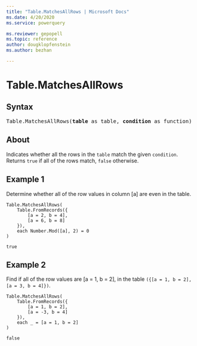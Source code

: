 ```yaml
---
title: "Table.MatchesAllRows | Microsoft Docs"
ms.date: 4/20/2020
ms.service: powerquery

ms.reviewer: gepopell
ms.topic: reference
author: dougklopfenstein
ms.author: bezhan

---
```

# Table.MatchesAllRows

## Syntax

<pre>
Table.MatchesAllRows(<b>table</b> as table, <b>condition</b> as function) as logical 
</pre>
  
## About  
Indicates whether all the rows in the `table` match the given `condition`. Returns `true` if all of the rows match, `false` otherwise.

## Example 1
Determine whether all of the row values in column [a] are even in the table.

```powerquery-m
Table.MatchesAllRows(
    Table.FromRecords({
        [a = 2, b = 4],
        [a = 6, b = 8]
    }),
    each Number.Mod([a], 2) = 0
)
```

`true`

## Example 2
Find if all of the row values are [a = 1, b = 2], in the table `({[a = 1, b = 2], [a = 3, b = 4]})`.

```powerquery-m
Table.MatchesAllRows(
    Table.FromRecords({
        [a = 1, b = 2],
        [a = -3, b = 4]
    }),
    each _ = [a = 1, b = 2]
)
```

`false`
